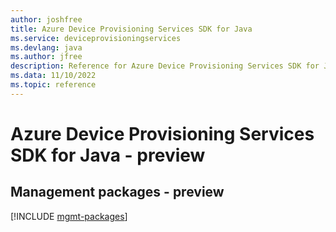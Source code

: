 ```yaml
---
author: joshfree
title: Azure Device Provisioning Services SDK for Java
ms.service: deviceprovisioningservices
ms.devlang: java
ms.author: jfree
description: Reference for Azure Device Provisioning Services SDK for Java
ms.data: 11/10/2022
ms.topic: reference
---
```

# Azure Device Provisioning Services SDK for Java - preview

## Management packages - preview
[!INCLUDE [mgmt-packages](device-provisioning-services-mgmt-index.md)]